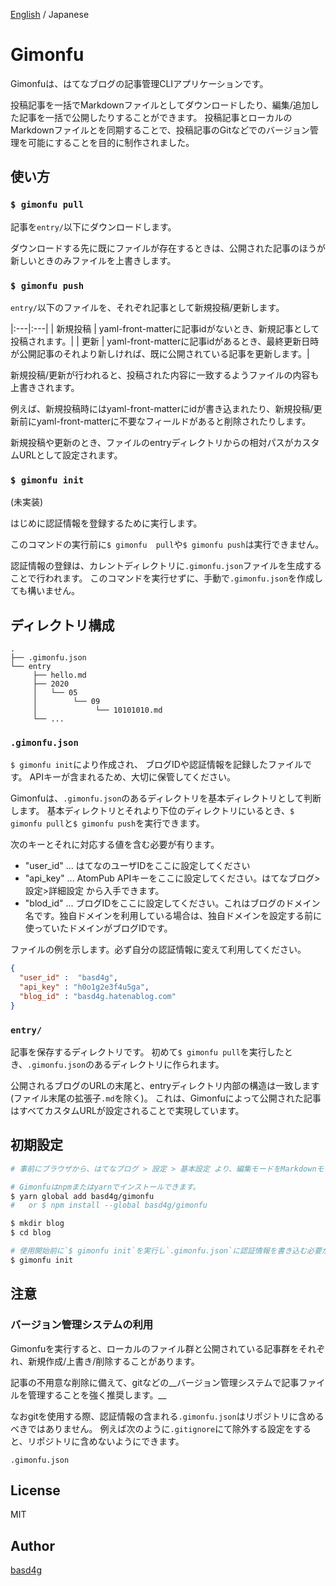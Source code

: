 [English](README.md) / Japanese

# Gimonfu

Gimonfuは、はてなブログの記事管理CLIアプリケーションです。

投稿記事を一括でMarkdownファイルとしてダウンロードしたり、編集/追加した記事を一括で公開したりすることができます。 
投稿記事とローカルのMarkdownファイルとを同期することで、投稿記事のGitなどでのバージョン管理を可能にすることを目的に制作されました。

## 使い方

### `$ gimonfu pull`

記事を`entry/`以下にダウンロードします。

ダウンロードする先に既にファイルが存在するときは、公開された記事のほうが新しいときのみファイルを上書きします。

### `$ gimonfu push`

`entry/`以下のファイルを、それぞれ記事として新規投稿/更新します。

|:---|:---|
| 新規投稿 | yaml-front-matterに記事idがないとき、新規記事として投稿されます。|
| 更新 | yaml-front-matterに記事idがあるとき、最終更新日時が公開記事のそれより新しければ、既に公開されている記事を更新します。|

新規投稿/更新が行われると、投稿された内容に一致するようファイルの内容も上書きされます。

例えば、新規投稿時にはyaml-front-matterにidが書き込まれたり、新規投稿/更新前にyaml-front-matterに不要なフィールドがあると削除されたりします。

新規投稿や更新のとき、ファイルのentryディレクトリからの相対パスがカスタムURLとして設定されます。

### `$ gimonfu init`

(未実装)

はじめに認証情報を登録するために実行します。

このコマンドの実行前に`$ gimonfu  pull`や`$ gimonfu push`は実行できません。

認証情報の登録は、カレントディレクトリに`.gimonfu.json`ファイルを生成することで行われます。
このコマンドを実行せずに、手動で`.gimonfu.json`を作成しても構いません。

## ディレクトリ構成

```
.
├── .gimonfu.json
└── entry
     ├── hello.md
     ├── 2020
     │   └── 05
     │        └── 09
     │             └── 10101010.md
     └── ...
```

### `.gimonfu.json`

`$ gimonfu init`により作成され、 ブログIDや認証情報を記録したファイルです。
APIキーが含まれるため、大切に保管してください。

Gimonfuは、`.gimonfu.json`のあるディレクトリを基本ディレクトリとして判断します。
基本ディレクトリとそれより下位のディレクトリにいるとき、`$ gimonfu pull`と`$ gimonfu push`を実行できます。

次のキーとそれに対応する値を含む必要が有ります。

- "user_id" ...  はてなのユーザIDをここに設定してください
- "api_key" ...  AtomPub APIキーをここに設定してください。はてなブログ>設定>詳細設定 から入手できます。
- "blod_id" ...  ブログIDをここに設定してください。これはブログのドメイン名です。独自ドメインを利用している場合は、独自ドメインを設定する前に使っていたドメインがブログIDです。

ファイルの例を示します。必ず自分の認証情報に変えて利用してください。

```.gimonfu.json
{
  "user_id" :  "basd4g",
  "api_key" : "h0o1g2e3f4u5ga",
  "blog_id" : "basd4g.hatenablog.com"
}
```

### `entry/`

記事を保存するディレクトリです。
初めて`$ gimonfu pull`を実行したとき、`.gimonfu.json`のあるディレクトリに作られます。

公開されるブログのURLの末尾と、entryディレクトリ内部の構造は一致します(ファイル末尾の拡張子`.md`を除く)。
これは、Gimonfuによって公開された記事はすべてカスタムURLが設定されることで実現しています。

## 初期設定

```sh
# 事前にブラウザから、はてなブログ > 設定 > 基本設定 より、編集モードをMarkdownモードに設定してください。 

# Gimonfuはnpmまたはyarnでインストールできます。
$ yarn global add basd4g/gimonfu
#   or $ npm install --global basd4g/gimonfu

$ mkdir blog
$ cd blog

# 使用開始前に`$ gimonfu init`を実行し`.gimonfu.json`に認証情報を書き込む必要が有ります。
$ gimonfu init
```

## 注意

### バージョン管理システムの利用

Gimonfuを実行すると、ローカルのファイル群と公開されている記事群をそれぞれ、新規作成/上書き/削除することがあります。

記事の不用意な削除に備えて、gitなどの__バージョン管理システムで記事ファイルを管理することを強く推奨します。__

なおgitを使用する際、認証情報の含まれる`.gimonfu.json`はリポジトリに含めるべきではありません。
例えば次のように`.gitignore`にて除外する設定をすると、リポジトリに含めないようにできます。

```.gitignore
.gimonfu.json
```

## License

MIT

## Author

[basd4g](https://github.com/basd4g)
